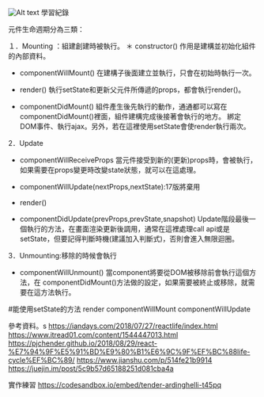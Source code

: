 ![Alt text](https://nirodu.com/n-book/assets/img/the_life_cycle.71a289bc.png "React 生命週期")
學習紀錄

元件生命週期分為三類：

１．Mounting ：組建創建時被執行。
  ＊ constructor()
    作用是建構並初始化組件的內部資料。

  * componentWillMount()
    在建構子後面建立並執行，只會在初始時執行一次。

  * render()
    執行setState和更新父元件所傳遞的props，都會執行render()。

  * componentDidMount()
    組件產生後先執行的動作，通通都可以寫在componentDidMount()裡面，組件建構完成後接著會執行的地方。
    綁定DOM事件、執行ajax。另外，若在這裡使用setState會使render執行兩次。

2．Update
  * componentWillReceiveProps
    當元件接受到新的(更新)props時，會被執行，如果需要在props變更時改變state狀態，就可以在這處理。

  * componentWillUpdate(nextProps,nextState):17版將棄用

  * render()

  * componentDidUpdate(prevProps,prevState,snapshot)
    Update階段最後一個執行的方法，在畫面渲染更新後調用，通常在這裡處理call api或是setState，但要記得判斷時機(建議加入判斷式)，否則會進入無限迴圈。

3．Unmounting:移除的時候會執行
  * componentWillUnmount()
    當component將要從DOM被移除前會執行這個方法，在 componentDidMount()方法做的設定，如果需要被終止或移除，就需要在這方法執行。



#能使用setState的方法
render
componentWillMount
componentWillUpdate

參考資料。s
https://iandays.com/2018/07/27/reactlife/index.html
https://www.itread01.com/content/1544447013.html
https://pjchender.github.io/2018/08/29/react-%E7%94%9F%E5%91%BD%E9%80%B1%E6%9C%9F%EF%BC%88life-cycle%EF%BC%89/
https://www.jianshu.com/p/514fe21b9914
https://juejin.im/post/5c9b57d65188251d081cba4a

實作練習
https://codesandbox.io/embed/tender-ardinghelli-t45pq
